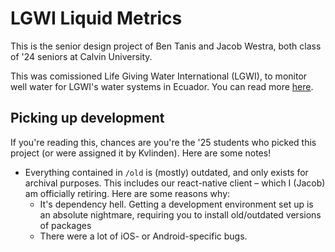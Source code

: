 # LGWI Liquid Metrics
This is the senior design project of Ben Tanis and Jacob Westra, both class of '24 seniors at Calvin University.

This was comissioned Life Giving Water International (LGWI), to monitor well water for LGWI's water systems in Ecuador. You can read more [here](https://jacobwestra.com/LGWI/).

## Picking up development
If you're reading this, chances are you're the '25 students who picked this project (or were assigned it by Kvlinden). Here are some notes!
* Everything contained in `/old` is (mostly) outdated, and only exists for archival purposes. This includes our react-native client – which I (Jacob) am officially retiring. Here are some reasons why:
  - It's dependency hell. Getting a development environment set up is an absolute nightmare, requiring you to install old/outdated versions of packages
  - There were a lot of iOS- or Android-specific bugs.
